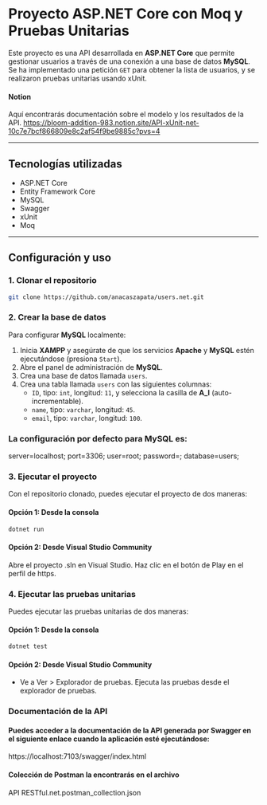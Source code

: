 ﻿# Proyecto ASP.NET Core con Moq y Pruebas Unitarias

Este proyecto es una API desarrollada en __ASP.NET Core__ que permite gestionar usuarios a través de una conexión a una base de datos __MySQL__. Se ha implementado una petición `GET` para obtener la lista de usuarios, y se realizaron pruebas unitarias usando xUnit.

#### Notion
Aquí encontrarás documentación sobre el modelo y los resultados de la API.
https://bloom-addition-983.notion.site/API-xUnit-net-10c7e7bcf866809e8c2af54f9be9885c?pvs=4


---
## Tecnologías utilizadas

- ASP.NET Core
- Entity Framework Core
- MySQL
- Swagger
- xUnit
- Moq

---

## Configuración y uso

### 1. Clonar el repositorio
```bash
git clone https://github.com/anacaszapata/users.net.git
```
### 2. Crear la base de datos

Para configurar __MySQL__ localmente:

1. Inicia __XAMPP__ y asegúrate de que los servicios __Apache__ y __MySQL__ estén ejecutándose (presiona `Start`).
2. Abre el panel de administración de __MySQL__.
3. Crea una base de datos llamada `users`.
4. Crea una tabla llamada `users` con las siguientes columnas:
   - `ID`, tipo: `int`, longitud: `11`, y selecciona la casilla de __A_I__ (auto-incrementable).
   - `name`, tipo: `varchar`, longitud: `45`.
   - `email`, tipo: `varchar`, longitud: `100`.

### La configuración por defecto para MySQL es:

server=localhost;
port=3306;
user=root;
password=;
database=users;

### 3. Ejecutar el proyecto

Con el repositorio clonado, puedes ejecutar el proyecto de dos maneras:

#### Opción 1: Desde la consola
```bash
dotnet run
```
#### Opción 2: Desde Visual Studio Community
Abre el proyecto .sln en Visual Studio.
Haz clic en el botón de Play en el perfil de https.

### 4. Ejecutar las pruebas unitarias
Puedes ejecutar las pruebas unitarias de dos maneras:

#### Opción 1: Desde la consola
```bash
dotnet test
```
#### Opción 2: Desde Visual Studio Community
- Ve a Ver > Explorador de pruebas.
Ejecuta las pruebas desde el explorador de pruebas.

### Documentación de la API
#### Puedes acceder a la documentación de la API generada por Swagger en el siguiente enlace cuando la aplicación esté ejecutándose:

https://localhost:7103/swagger/index.html

#### Colección de Postman la encontrarás en el archivo
API RESTful.net.postman_collection.json






